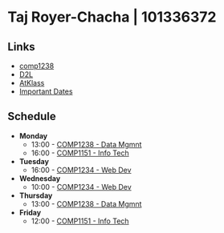 # Taj Royer-Chacha | 101336372

## Links
- [comp1238](comp1238.md)
- [D2L](https://learn.georgebrown.ca)
- [AtKlass](https://app.atklass.com)
- [Important Dates](https://www.georgebrown.ca/current-students/important-dates?term=27246&category=131)

## Schedule 
- **Monday**
  - 13:00 - [COMP1238 - Data Mgmnt](https://learn.georgebrown.ca/d2l/home/334969)
  - 16:00 - [COMP1151 - Info Tech](https://learn.georgebrown.ca/d2l/home/335096)
- **Tuesday**
  - 16:00 - [COMP1234 - Web Dev](https://learn.georgebrown.ca/d2l/home/342908)
- **Wednesday**
  - 10:00 - [COMP1234 - Web Dev](https://learn.georgebrown.ca/d2l/home/342908)
- **Thursday**
  - 13:00 - [COMP1238 - Data Mgmnt](https://learn.georgebrown.ca/d2l/home/334969)
- **Friday**
  - 12:00 - [COMP1151 - Info Tech](https://learn.georgebrown.ca/d2l/home/335096)
